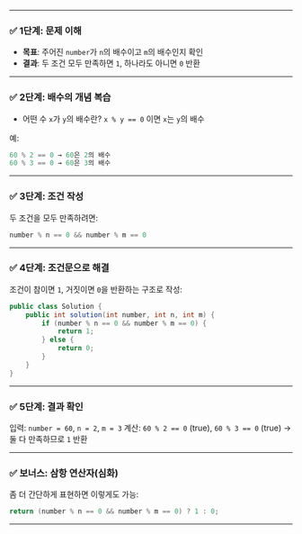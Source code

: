 
---

### ✅ 1단계: 문제 이해

* **목표**: 주어진 `number`가 `n`의 배수이고 `m`의 배수인지 확인
* **결과**: 두 조건 모두 만족하면 `1`, 하나라도 아니면 `0` 반환

---

### ✅ 2단계: 배수의 개념 복습

* 어떤 수 `x`가 `y`의 배수란?
  `x % y == 0` 이면 `x`는 `y`의 배수

예:

```csharp
60 % 2 == 0 → 60은 2의 배수  
60 % 3 == 0 → 60은 3의 배수
```

---

### ✅ 3단계: 조건 작성

두 조건을 모두 만족하려면:

```csharp
number % n == 0 && number % m == 0
```

---

### ✅ 4단계: 조건문으로 해결

조건이 참이면 `1`, 거짓이면 `0`을 반환하는 구조로 작성:

```csharp
public class Solution {
    public int solution(int number, int n, int m) {
        if (number % n == 0 && number % m == 0) {
            return 1;
        } else {
            return 0;
        }
    }
}
```

---

### ✅ 5단계: 결과 확인

입력: `number = 60`, `n = 2`, `m = 3`
계산:
`60 % 2 == 0` (true), `60 % 3 == 0` (true)
→ 둘 다 만족하므로 `1` 반환

---

### ✅ 보너스: 삼항 연산자(심화)

좀 더 간단하게 표현하면 이렇게도 가능:

```csharp
return (number % n == 0 && number % m == 0) ? 1 : 0;
```

---

